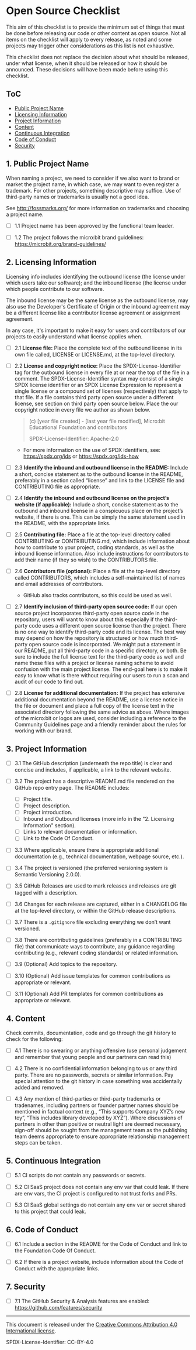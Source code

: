 # Open Source Checklist

This aim of this checklist is to provide the minimum set of things that must be done before releasing our code or other content as open source. Not all items on the checklist will apply to every release, as noted and some projects may trigger other considerations as this list is not exhaustive.

This checklist does not replace the decision about what should be released, under what license, when it should be released or how it should be announced. These decisions will have been made before using this checklist. 


## ToC

- [Public Project Name](#1-public-project-name)
- [Licensing Information](#2-licensing-information)
- [Project Information](#3-project-information)
- [Content](#4-content)
- [Continuous Integration](#5-continuous-integration)
- [Code of Conduct](#6-code-of-conduct)
- [Security](#7-security)


## 1. Public Project Name

When naming a project, we need to consider if we also want to brand or market the project name, in which case, we may want to even register a trademark. For other projects, something descriptive may suffice. Use of third-party names or trademarks is usually not a good idea.

See http://fossmarks.org/ for more information on trademarks and choosing a project name.

- [ ] 1.1 Project name has been approved by the functional team leader.
- [ ] 1.2 The project follows the micro:bit brand guidelines: https://microbit.org/brand-guidelines/


## 2. Licensing Information

Licensing info includes identifying the outbound license (the license under which users take our software); and the inbound license (the license under which people contribute to our software.

The inbound license may be the same license as the outbound license, may also use the Developer's Certificate of Origin or the inbound agreement may be a different license like a contributor license agreement or assignment agreement.

In any case, it's important to make it easy for users and contributors of our projects to easily understand what license applies when.

- [ ] 2.1 **License file:** Place the complete text of the outbound license in its own file called, LICENSE or LICENSE.md, at the top-level directory.
- [ ] 2.2 **License and copyright notice:** Place the SPDX-License-Identifier tag for the outbound license in every file at or near the top of the file in a comment. The SPDX-License-Identifier syntax may consist of a single SPDX license identifier or an SPDX License Expression to represent a single license or a compound set of licenses (respectively) that apply to that file. If a file contains third party open source under a different license, see section on third party open source below. Place the our copyright notice in every file we author as shown below.
  > (c) [year file created] - [last year file modified], Micro:bit Educational Foundation and contributors
  >
  > SPDX-License-Identifier: Apache-2.0
  - For more information on the use of SPDX identifiers, see: https://spdx.org/ids or https://spdx.org/ids-how
- [ ] 2.3 **Identify the inbound and outbound license in the README:** Include a short, concise statement as to the outbound license in the README, preferably in a section called “license” and link to the LICENSE file and CONTRIBUTING file as appropriate.
- [ ] 2.4 **Identify the inbound and outbound license on the project’s website (if applicable):**  Include a short, concise statement as to the outbound and inbound license in a conspicuous place on the project’s website, if there is one. This can be simply the same statement used in the README, with the appropriate links.
- [ ] 2.5 **Contributing file:** Place a file at the top-level directory called CONTRIBUTING or CONTRIBUTING.md, which include information about how to contribute to your project, coding standards, as well as the inbound license information. Also include instructions for contributors to add their name (if they so wish) to the CONTRIBUTORS file.
- [ ] 2.6 **Contributors file (optional):** Place a file at the top-level directory called CONTRIBUTORS, which includes a self-maintained list of names and email addresses of contributors.
    - GitHub also tracks contributors, so this could be used as well.
- [ ] 2.7 **Identify inclusion of third-party open source code:** If our open source project incorporates third-party open source code in the repository, users will want to know about this especially if the third-party code uses a different open source license than the project.  There is no one way to identify third-party code and its license. The best way may depend on how the repository is structured or how much third-party open source code is incorporated. We might put a statement in our README, put all third-party code in a specific directory, or both.  Be sure to include the full license text for the third-party code as well and name these files with a project or license naming scheme to avoid confusion with the main project license. The end-goal here is to make it easy to know what is there without requiring our users to run a scan and audit of our code to find out.
- [ ] 2.8 **License for additional documentation:** If the project has extensive additional documentation beyond the README, use a license notice in the file or document and place a full copy of the license text in the associated directory following the same advice as above. Where images of the micro:bit or logos are used, consider including a reference to the Community Guidelines page and a friendly reminder about the rules for working with our brand. 


## 3. Project Information

- [ ] 3.1 The GitHub description (underneath the repo title) is clear and concise and includes, if applicable, a link to the relevant website.
- [ ] 3.2 The project has a descriptive README.md file rendered on the GitHub repo entry page. The README includes:
    - [ ] Project title.
    - [ ] Project description.
    - [ ] Project introduction.
    - [ ] Inbound and Outbound licenses (more info in the "2. Licensing Information" section).
    - [ ] Links to relevant documentation or information.
    - [ ] Link to the Code Of Conduct.
- [ ] 3.3 Where applicable, ensure there is appropriate additional documentation (e.g., technical documentation, webpage source, etc.).
- [ ] 3.4 The project is versioned (the preferred versioning system is Semantic Versioning 2.0.0).
- [ ] 3.5 GitHub Releases are used to mark releases and releases are git tagged with a description.
- [ ] 3.6 Changes for each release are captured, either in a CHANGELOG file at the top-level directory, or within the GitHub release descriptions.
- [ ] 3.7 There is a `.gitignore` file excluding everything we don’t want versioned.
- [ ] 3.8 There are contributing guidelines (preferably in a CONTRIBUTING file) that communicate ways to contribute, any guidance regarding contributing (e.g., relevant coding standards) or related information. 
- [ ] 3.9 (Optional) Add topics to the repository.
- [ ] 3.10 (Optional) Add issue templates for common contributions as appropriate or relevant.
- [ ] 3.11 (Optional) Add PR templates for common contributions as appropriate or relevant.


## 4. Content

Check commits, documentation, code and go through the git history to check for the following:

- [ ] 4.1 There is no swearing or anything offensive (use personal judgement and remember that young people and our partners can read this)
- [ ] 4.2 There is no confidential information belonging to us or any third party. There are no passwords, secrets or similar information. Pay special attention to the git history in case something was accidentally added and removed.
- [ ] 4.3 Any mention of third-parties or third-party trademarks or tradenames, including partners or founder partner names should be mentioned in factual context (e.g., “This supports Company XYZ’s new toy”, “This includes library developed by XYZ”). Where discussions of partners in other than positive or neutral light are deemed necessary, sign-off should be sought from the management team as the publishing team deems appropriate to ensure appropriate relationship management steps can be taken.


## 5. Continuous Integration

- [ ] 5.1 CI scripts do not contain any passwords or secrets.
- [ ] 5.2 CI SaaS project does not contain any env var that could leak. If there are env vars, the CI project is configured to not trust forks and PRs.
- [ ] 5.3 CI SaaS global settings do not contain any env var or secret shared to this project that could leak.


## 6. Code of Conduct

- [ ] 6.1 Include a section in the README for the Code of Conduct and link to the Foundation Code Of Conduct.
- [ ] 6.2 If there is a project website, include information about the Code of Conduct with the appropriate links.


## 7. Security

- [ ] 7.1 The GitHub Security & Analysis features are enabled: https://github.com/features/security

-----

This document is released under the [Creative Commons Attribution 4.0 International license](LICENSE).

SPDX-License-Identifier: CC-BY-4.0
